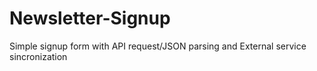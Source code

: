 # Newsletter-Signup
Simple signup form with API request/JSON parsing and External service sincronization

